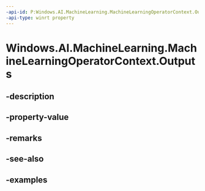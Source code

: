 ```yaml
---
-api-id: P:Windows.AI.MachineLearning.MachineLearningOperatorContext.Outputs
-api-type: winrt property
---
```


<!-- Property syntax.
public IVector<FeatureValueProvider> Outputs { get; }
-->

# Windows.AI.MachineLearning.MachineLearningOperatorContext.Outputs

## -description

## -property-value

## -remarks

## -see-also

## -examples

